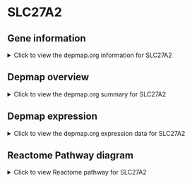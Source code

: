<h1>SLC27A2</h1>

<h2>Gene information</h2>
<details>
  <summary>Click to view the depmap.org information for SLC27A2</summary>
  <iframe src="https://depmap.org/portal/gene/SLC27A2?tab=about" style="border:none;width:100%;height:800px"></iframe>
</details>

<h2>Depmap overview</h2>
<details>
  <summary>Click to view the depmap.org summary for SLC27A2</summary>
  <iframe src="https://depmap.org/portal/gene/SLC27A2?tab=overview" style="border:none;width:100%;height:800px"></iframe>
</details>

<h2>Depmap expression</h2>
<details>
  <summary>Click to view the depmap.org expression data for SLC27A2</summary>
  <iframe src="https://depmap.org/portal/gene/SLC27A2?tab=characterization" style="border:none;width:100%;height:800px"></iframe>
</details>



<h2>Reactome Pathway diagram</h2>
<details>
  <summary>Click to view Reactome pathway for SLC27A2</summary>
  <p>Peroxisomal protein import</p>
  <iframe src="https://reactome.org/PathwayBrowser/#/R-HSA-9033241" style="border:none;width:100%;height:800px"></iframe>
</details>



